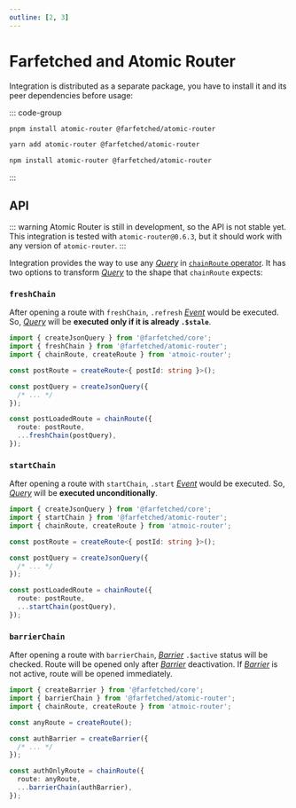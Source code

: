 ```yaml
---
outline: [2, 3]
---
```


# Farfetched and Atomic Router

Integration is distributed as a separate package, you have to install it and its peer dependencies before usage:

::: code-group

```sh [pnpm]
pnpm install atomic-router @farfetched/atomic-router
```

```sh [yarn]
yarn add atomic-router @farfetched/atomic-router
```

```sh [npm]
npm install atomic-router @farfetched/atomic-router
```

:::

## API

::: warning
Atomic Router is still in development, so the API is not stable yet. This integration is tested with `atomic-router@0.6.3`, but it should work with any version of `atomic-router`.
:::

Integration provides the way to use any [_Query_](/api/primitives/query) in [`chainRoute` operator](https://atomic-router.github.io/api/chain-route.html). It has two options to transform [_Query_](/api/primitives/query) to the shape that `chainRoute` expects:

### `freshChain`

After opening a route with `freshChain`, `.refresh` [_Event_](https://effector.dev/docs/api/effector/event) would be executed. So, [_Query_](/api/primitives/query) will be **executed only if it is already `.$stale`**.

```ts
import { createJsonQuery } from '@farfetched/core';
import { freshChain } from '@farfetched/atomic-router';
import { chainRoute, createRoute } from 'atmoic-router';

const postRoute = createRoute<{ postId: string }>();

const postQuery = createJsonQuery({
  /* ... */
});

const postLoadedRoute = chainRoute({
  route: postRoute,
  ...freshChain(postQuery),
});
```

### `startChain`

After opening a route with `startChain`, `.start` [_Event_](https://effector.dev/docs/api/effector/event) would be executed. So, [_Query_](/api/primitives/query) will be **executed unconditionally**.

```ts
import { createJsonQuery } from '@farfetched/core';
import { startChain } from '@farfetched/atomic-router';
import { chainRoute, createRoute } from 'atmoic-router';

const postRoute = createRoute<{ postId: string }>();

const postQuery = createJsonQuery({
  /* ... */
});

const postLoadedRoute = chainRoute({
  route: postRoute,
  ...startChain(postQuery),
});
```

### `barrierChain` <Badge type="tip" text="since v0.10.0" />

After opening a route with `barrierChain`, [_Barrier_](/api/primitives/barrier) `.$active` status will be checked. Route will be opened only after [_Barrier_](/api/primitives/barrier) deactivation. If [_Barrier_](/api/primitives/barrier) is not active, route will be opened immediately.

```ts
import { createBarrier } from '@farfetched/core';
import { barrierChain } from '@farfetched/atomic-router';
import { chainRoute, createRoute } from 'atmoic-router';

const anyRoute = createRoute();

const authBarrier = createBarrier({
  /* ... */
});

const authOnlyRoute = chainRoute({
  route: anyRoute,
  ...barrierChain(authBarrier),
});
```
